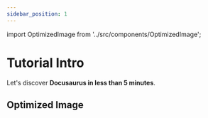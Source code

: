 ```yaml
---
sidebar_position: 1
---
```


import OptimizedImage from '../src/components/OptimizedImage';

# Tutorial Intro

Let's discover **Docusaurus in less than 5 minutes**.

## Optimized Image

<OptimizedImage publicId="apxegulfz2mnanz7suew" />

<OptimizedImage publicId="yl2aakcboobtmnjxrccj" />

<OptimizedImage publicId="gatsby-infinite-scroll-images/4574_oyfjlj" />

<OptimizedImage publicId="gatsby-infinite-scroll-images/4090_kmraoz" />

